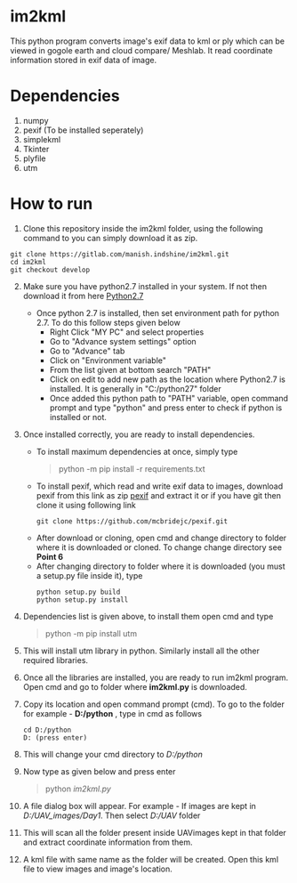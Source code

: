 # im2kml
This python program converts image's exif data to kml or ply which can be viewed in gogole earth and cloud compare/ Meshlab. It read coordinate information stored in exif data of image.

# Dependencies
1. numpy
2. pexif (To be installed seperately)
3. simplekml
4. Tkinter
5. plyfile
6. utm

# How to run

1. Clone this repository inside the im2kml folder, using the following command to you can simply download it as zip. 
```
git clone https://gitlab.com/manish.indshine/im2kml.git
cd im2kml
git checkout develop
```
2. Make sure you have python2.7 installed in your system. If not then download it from here [Python2.7](https://www.python.org/ftp/python/2.7.15/python-2.7.15.amd64.msi)

    - Once python 2.7 is installed, then set environment path for python 2.7. To do this follow steps given below
        - Right Click "MY PC" and select properties
        - Go to "Advance system settings" option
        - Go to "Advance" tab
        - Click on "Environment variable"
        - From the list given at bottom search "PATH" 
        - Click on edit to add new path as the location where Python2.7 is installed. It is generally in "C:/python27" folder
        - Once added this python path to "PATH" variable, open command prompt and type "python" and press enter to check if python is installed or not.

3. Once installed correctly, you are ready to install dependencies.
    * To install maximum dependencies at once, simply type
        > python -m pip install -r requirements.txt
    * To install pexif, which read and write exif data to images, download pexif from this link as zip [pexif](https://github.com/mcbridejc/pexif.git) and extract it or if you have git then clone it using following link
        ```
        git clone https://github.com/mcbridejc/pexif.git
        ```
    * After download or cloning, open cmd and change directory to folder where it is downloaded or cloned. To change change directory see **Point 6**
    * After changing directory to folder where it is downloaded (you must a setup.py file inside it), type 
        ```
        python setup.py build
        python setup.py install
        ```
            
4. Dependencies list is given above, to install them open cmd and type 
    > python -m pip install utm
5. This will install utm library in python. Similarly install all the other required libraries.
6. Once all the libraries are installed, you are ready to run im2kml program. Open cmd and go to folder where **im2kml.py** is downloaded.
7. Copy its location and open command prompt (cmd). To go to the folder for example -  **D:/python** , type in cmd as follows
    ```
    cd D:/python
    D: (press enter)
    ```
8. This will change your cmd directory to *D:/python*
9. Now type as given below and press enter
    > python *im2kml.py*
10. A file dialog box will appear. For example - If images are kept in *D:/UAV_images/Day1*. Then select *D:/UAV* folder
11. This will scan all the folder present inside UAVimages kept in that folder and extract coordinate information from them.
12. A kml file with same name as the folder will be created. Open this kml file to view images and image's location. 

